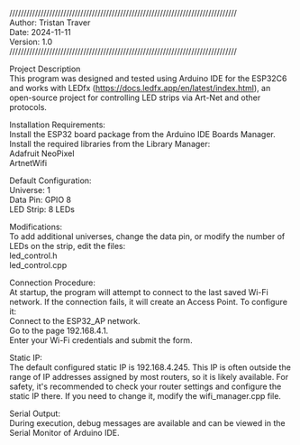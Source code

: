 ////////////////////////////////////////////////////////////////////////////////  
Author: Tristan Traver  
Date: 2024-11-11  
Version: 1.0  
////////////////////////////////////////////////////////////////////////////////  

Project Description  
This program was designed and tested using Arduino IDE for the ESP32C6 and works with LEDfx (https://docs.ledfx.app/en/latest/index.html), an open-source project for controlling LED strips via Art-Net and other protocols.  

Installation Requirements:  
Install the ESP32 board package from the Arduino IDE Boards Manager.  
Install the required libraries from the Library Manager:  
Adafruit NeoPixel  
ArtnetWifi

Default Configuration:  
Universe: 1  
Data Pin: GPIO 8  
LED Strip: 8 LEDs  

Modifications:  
To add additional universes, change the data pin, or modify the number of LEDs on the strip, edit the files:  
led_control.h  
led_control.cpp  

Connection Procedure:  
At startup, the program will attempt to connect to the last saved Wi-Fi network. If the connection fails, it will create an Access Point. To configure it:  
Connect to the ESP32_AP network.  
Go to the page 192.168.4.1.  
Enter your Wi-Fi credentials and submit the form.  

Static IP:  
The default configured static IP is 192.168.4.245. This IP is often outside the range of IP addresses assigned by most routers, so it is likely available.
For safety, it's recommended to check your router settings and configure the static IP there. If you need to change it, modify the wifi_manager.cpp file.  

Serial Output:  
During execution, debug messages are available and can be viewed in the Serial Monitor of Arduino IDE.
